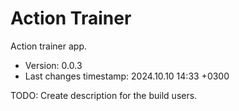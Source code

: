 <!--
@since 2024.02.10, 21:29
@changed 2024.02.10, 21:29
-->

# Action Trainer

Action trainer app.

- Version: 0.0.3
- Last changes timestamp: 2024.10.10 14:33 +0300

TODO: Create description for the build users.
